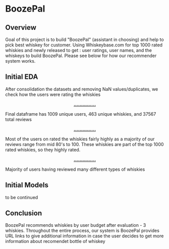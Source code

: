 # BoozePal

## Overview

Goal of this project is to build "BoozePal" (assistant in choosing) and help to pick best whiskey for customer. 
Using Whiskeybase.com for top 1000 rated whiskies and newly released to get : user ratings, user names, and the whiskeys to build BoozePal. Please see below for how our recommender system works.

## Initial EDA

After consolidation the datasets and removing NaN values/duplicates, we check how the users were rating the whiskies
<p align="center">
  <u><b> ............... </b></u>
</p> 
Final dataframe has 1009 unique users, 463 unique whiskies, and 37567 total reviews
<p align="center">
  <u><b> ............... </b></u>
</p> 
Most of the users on rated the whiskies fairly highly as a majority of our reviews range from mid 80's to 100. These whiskies are part of the top 1000 rated whiskies, so they highly rated.
<p align="center">
  <u><b> ............... </b></u>
</p> 
Majority of users having reviewed many different types of whiskies

## Initial Models
to be continued
## Conclusion

BoozePal recommends whiskies by user budget after evaluation - 3 whiskies. Throughout the entire process, our system is BoozePal provides URL links to give additional information in case the user decides to get more information about recomendet bottle of whiskey 



